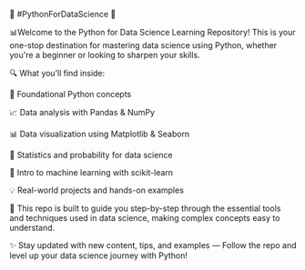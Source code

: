 🚀 #PythonForDataScience 🐍


📊Welcome to the Python for Data Science Learning Repository!
This is your one-stop destination for mastering data science using Python, whether you're a beginner or looking to sharpen your skills.

🔍 What you’ll find inside:

🧠 Foundational Python concepts

📈 Data analysis with Pandas & NumPy

📊 Data visualization using Matplotlib & Seaborn

🧮 Statistics and probability for data science

🤖 Intro to machine learning with scikit-learn

💡 Real-world projects and hands-on examples

🎯 This repo is built to guide you step-by-step through the essential tools and techniques used in data science, making complex concepts easy to understand.

✨ Stay updated with new content, tips, and examples — Follow the repo and level up your data science journey with Python!

